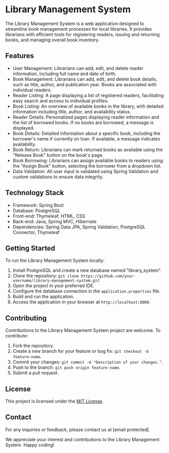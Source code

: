 # Library Management System

The Library Management System is a web application designed to streamline book management processes for local libraries. It provides librarians with efficient tools for registering readers, issuing and returning books, and managing overall book inventory.

## Features

- User Management: Librarians can add, edit, and delete reader information, including full name and date of birth.
- Book Management: Librarians can add, edit, and delete book details, such as title, author, and publication year. Books are associated with individual readers.
- Reader Listing: A page displaying a list of registered readers, facilitating easy search and access to individual profiles.
- Book Listing: An overview of available books in the library, with detailed information including title, author, and availability status.
- Reader Details: Personalized pages displaying reader information and the list of borrowed books. If no books are borrowed, a message is displayed.
- Book Details: Detailed information about a specific book, including the borrower's name if currently on loan. If available, a message indicates availability.
- Book Return: Librarians can mark returned books as available using the "Release Book" button on the book's page.
- Book Borrowing: Librarians can assign available books to readers using the "Assign Book" button, selecting the borrower from a dropdown list.
- Data Validation: All user input is validated using Spring Validation and custom validations to ensure data integrity.

## Technology Stack

- Framework: Spring Boot
- Database: PostgreSQL
- Front-end: Thymeleaf, HTML, CSS
- Back-end: Java, Spring MVC, Hibernate
- Dependencies: Spring Data JPA, Spring Validation, PostgreSQL Connector, Thymeleaf

## Getting Started

To run the Library Management System locally:

1. Install PostgreSQL and create a new database named "library_system".
2. Clone the repository: `git clone https://github.com/your-username/library-management-system.git`
3. Open the project in your preferred IDE.
4. Configure the database connection in the `application.properties` file.
5. Build and run the application.
6. Access the application in your browser at `http://localhost:8080`.

## Contributing

Contributions to the Library Management System project are welcome. To contribute:

1. Fork the repository.
2. Create a new branch for your feature or bug fix: `git checkout -b feature-name`.
3. Commit your changes: `git commit -m "Description of your changes."`.
4. Push to the branch: `git push origin feature-name`.
5. Submit a pull request.

## License

This project is licensed under the [MIT License](LICENSE).

## Contact

For any inquiries or feedback, please contact us at [email protected]

We appreciate your interest and contributions to the Library Management System. Happy coding!
